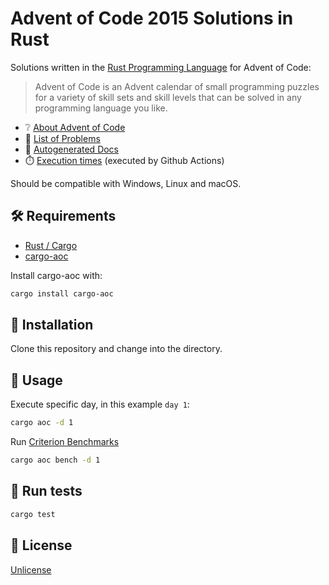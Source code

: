 # Advent of Code 2015 Solutions in Rust

Solutions written in the [Rust Programming Language](https://www.rust-lang.org/) for Advent of Code:

> Advent of Code is an Advent calendar of small programming puzzles for a variety of skill sets and skill levels that can be solved in any programming language you like.

- ❔ [About Advent of Code](https://adventofcode.com/about)
- 📆 [List of Problems](https://adventofcode.com/2015)
- 📘 [Autogenerated Docs](https://arturh85.github.io/adventofcode-rust-2015/adventofcode_rust_2015/)
- ⏱️ [Execution times](https://arturh85.github.io/adventofcode-rust-2015/times/times.html) (executed by Github Actions)

Should be compatible with Windows, Linux and macOS.

## 🛠️ Requirements

- [Rust / Cargo](https://rustup.rs/)
- [cargo-aoc](https://github.com/gobanos/cargo-aoc)

Install cargo-aoc with:
```bash
cargo install cargo-aoc
```

## 👷 Installation

Clone this repository and change into the directory.

## 🚀 Usage  

Execute specific day, in this example `day 1`:

```bash
cargo aoc -d 1
```

Run [Criterion Benchmarks](https://github.com/bheisler/criterion.rs) 

```bash
cargo aoc bench -d 1
```

## 🧪 Run tests

```bash
cargo test
```

## 📝 License

[Unlicense](https://choosealicense.com/licenses/unlicense/)